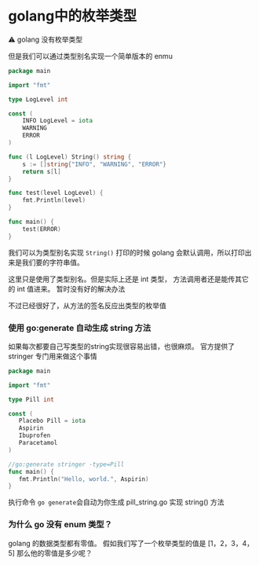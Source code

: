 # golang中的枚举类型


⚠️ golang 没有枚举类型

但是我们可以通过类型别名实现一个简单版本的 enmu

```go
package main

import "fmt"

type LogLevel int

const (
    INFO LogLevel = iota
    WARNING
    ERROR
)

func (l LogLevel) String() string {
    s := []string{"INFO", "WARNING", "ERROR"}
    return s[l]
}

func test(level LogLevel) {
    fmt.Println(level)
}

func main() {
    test(ERROR)
}
```

我们可以为类型别名实现 `String()` 打印的时候 golang 会默认调用，所以打印出来是我们要的字符串值。

这里只是使用了类型别名。但是实际上还是 int 类型， 方法调用者还是能传其它的 int 值进来。 暂时没有好的解决办法

不过已经很好了，从方法的签名反应出类型的枚举值

### 使用 go:generate 自动生成 string 方法

如果每次都要自己写类型的string实现很容易出错，也很麻烦。 官方提供了 stringer 专门用来做这个事情

```go
package main

import "fmt"

type Pill int

const (
   Placebo Pill = iota
   Aspirin
   Ibuprofen
   Paracetamol
)

//go:generate stringer -type=Pill
func main() {
   fmt.Println("Hello, world.", Aspirin)
}
```

执行命令 `go generate`会自动为你生成 pill_string.go 实现 string() 方法

### 为什么 go 没有 enum 类型？

golang 的数据类型都有零值。 假如我们写了一个枚举类型的值是 [1，2，3，4，5] 那么他的零值是多少呢？


